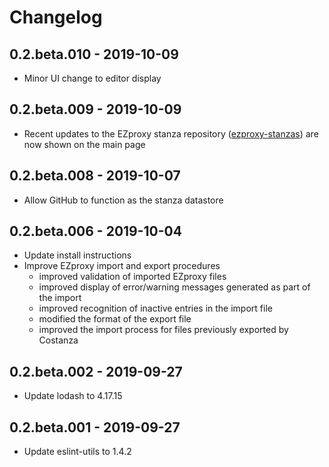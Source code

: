 # Changelog

## 0.2.beta.010 - 2019-10-09

- Minor UI change to editor display

## 0.2.beta.009 - 2019-10-09

- Recent updates to the EZproxy stanza repository
  ([ezproxy-stanzas](https://github.com/usask-library/ezproxy-stanzas)) are now shown on the
  main page

## 0.2.beta.008 - 2019-10-07

- Allow GitHub to function as the stanza datastore

## 0.2.beta.006 - 2019-10-04

- Update install instructions
- Improve EZproxy import and export procedures
  - improved validation of imported EZproxy files
  - improved display of error/warning messages generated as part of the import
  - improved recognition of inactive entries in the import file
  - modified the format of the export file
  - improved the import process for files previously exported by Costanza

## 0.2.beta.002 - 2019-09-27

- Update lodash to 4.17.15

## 0.2.beta.001 - 2019-09-27

- Update eslint-utils to 1.4.2

